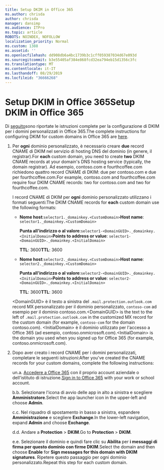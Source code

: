 ```yaml
---
title: Setup DKIM in Office 365
ms.author: chrisda
author: chrisda
manager: dansimp
ms.audience: ITPro
ms.topic: article
ROBOTS: NOINDEX, NOFOLLOW
localization_priority: Normal
ms.custom: 1388
ms.assetid: ''
ms.openlocfilehash: dd908db6a4bc1739b3c1cff059387034d67e093d
ms.sourcegitcommit: b3e55405af384e868fcd32ea794eb15d1356c3fc
ms.translationtype: MT
ms.contentlocale: it-IT
ms.lasthandoff: 08/29/2019
ms.locfileid: "36666268"
---
```

# <a name="setup-dkim-in-office-365"></a><span data-ttu-id="bd65c-102">Setup DKIM in Office 365</span><span class="sxs-lookup"><span data-stu-id="bd65c-102">Setup DKIM in Office 365</span></span>

<span data-ttu-id="bd65c-103">Di [seguito](https://docs.microsoft.com/office365/SecurityCompliance/use-dkim-to-validate-outbound-email#what-you-need-to-do-to-manually-set-up-dkim-in-office-365)sono riportate le istruzioni complete per la configurazione di DKIM per i domini personalizzati in Office 365.</span><span class="sxs-lookup"><span data-stu-id="bd65c-103">The complete instructions for configuring DKIM for custom domains in Office 365 are [here](https://docs.microsoft.com/office365/SecurityCompliance/use-dkim-to-validate-outbound-email#what-you-need-to-do-to-manually-set-up-dkim-in-office-365).</span></span>

1. <span data-ttu-id="bd65c-104">Per **ogni** dominio personalizzato, è necessario creare **due** record CNAME di DKIM nel servizio di hosting DNS del dominio (in genere, il registrar).</span><span class="sxs-lookup"><span data-stu-id="bd65c-104">For **each** custom domain, you need to create **two** DKIM CNAME records at your domain's DNS hosting service (typically, the domain registrar).</span></span> <span data-ttu-id="bd65c-105">Ad esempio, contoso.com e fourthcoffee.com richiedono quattro record CNAME di DKIM: due per contoso.com e due per fourthcoffee.com.</span><span class="sxs-lookup"><span data-stu-id="bd65c-105">For example, contoso.com and fourthcoffee.com require four DKIM CNAME records: two for contoso.com and two for fourthcoffee.com.</span></span>

   <span data-ttu-id="bd65c-106">I record CNAME di DKIM per **ogni** dominio personalizzato utilizzano i formati seguenti:</span><span class="sxs-lookup"><span data-stu-id="bd65c-106">The DKIM CNAME records for **each** custom domain use the following formats:</span></span>

   - <span data-ttu-id="bd65c-107">**Nome host**:`selector1._domainkey.<CustomDomain>`</span><span class="sxs-lookup"><span data-stu-id="bd65c-107">**Host name**: `selector1._domainkey.<CustomDomain>`</span></span>

     <span data-ttu-id="bd65c-108">**Punta all'indirizzo o al valore**:`selector1-<DomainGUID>._domainkey.<InitialDomain>`</span><span class="sxs-lookup"><span data-stu-id="bd65c-108">**Points to address or value**: `selector1-<DomainGUID>._domainkey.<InitialDomain>`</span></span>

     <span data-ttu-id="bd65c-109">**TTL**: 3600</span><span class="sxs-lookup"><span data-stu-id="bd65c-109">**TTL**: 3600</span></span>

   - <span data-ttu-id="bd65c-110">**Nome host**:`selector2._domainkey.<CustomDomain>`</span><span class="sxs-lookup"><span data-stu-id="bd65c-110">**Host name**: `selector2._domainkey.<CustomDomain>`</span></span>

     <span data-ttu-id="bd65c-111">**Punta all'indirizzo o al valore**:`selector2-<DomainGUID>._domainkey.<InitialDomain>`</span><span class="sxs-lookup"><span data-stu-id="bd65c-111">**Points to address or value**: `selector2-<DomainGUID>._domainkey.<InitialDomain>`</span></span>

     <span data-ttu-id="bd65c-112">**TTL**: 3600</span><span class="sxs-lookup"><span data-stu-id="bd65c-112">**TTL**: 3600</span></span>

   <span data-ttu-id="bd65c-113">\<DomainGUID\> è il testo a sinistra del `.mail.protection.outlook.com` record MX personalizzato per il dominio personalizzato, `contoso-com` ad esempio per il dominio contoso.com.</span><span class="sxs-lookup"><span data-stu-id="bd65c-113">\<DomainGUID\> is the text to the left of `.mail.protection.outlook.com` in the customized MX record for the custom domain (for example, `contoso-com` for the domain contoso.com).</span></span> <span data-ttu-id="bd65c-114">\<InitialDomain\> è il dominio utilizzato per l'accesso a Office 365 (ad esempio, contoso.onmicrosoft.com).</span><span class="sxs-lookup"><span data-stu-id="bd65c-114">\<InitialDomain\> is the domain you used when you signed up for Office 365 (for example, contoso.onmicrosoft.com).</span></span>

2. <span data-ttu-id="bd65c-115">Dopo aver creato i record CNAME per i domini personalizzati, completare le seguenti istruzioni:</span><span class="sxs-lookup"><span data-stu-id="bd65c-115">After you've created the CNAME records for your custom domains, complete the following instructions:</span></span>

   <span data-ttu-id="bd65c-116">un.</span><span class="sxs-lookup"><span data-stu-id="bd65c-116">a.</span></span> <span data-ttu-id="bd65c-117">[Accedere a Office 365](https://support.office.microsoft.com/article/e9eb7d51-5430-4929-91ab-6157c5a050b4) con il proprio account aziendale o dell'istituto di istruzione.</span><span class="sxs-lookup"><span data-stu-id="bd65c-117">[Sign in to Office 365](https://support.office.microsoft.com/article/e9eb7d51-5430-4929-91ab-6157c5a050b4) with your work or school account.</span></span>

   <span data-ttu-id="bd65c-118">b.</span><span class="sxs-lookup"><span data-stu-id="bd65c-118">b.</span></span> <span data-ttu-id="bd65c-119">Selezionare l'icona di avvio delle app in alto a sinistra e scegliere **Amministratore**.</span><span class="sxs-lookup"><span data-stu-id="bd65c-119">Select the app launcher icon in the upper-left and choose **Admin**.</span></span>

   <span data-ttu-id="bd65c-120">c.</span><span class="sxs-lookup"><span data-stu-id="bd65c-120">c.</span></span> <span data-ttu-id="bd65c-121">Nel riquadro di spostamento in basso a sinistra, espandere **Amministrazione** e scegliere **Exchange**.</span><span class="sxs-lookup"><span data-stu-id="bd65c-121">In the lower-left navigation, expand **Admin** and choose **Exchange**.</span></span>

   <span data-ttu-id="bd65c-122">d.</span><span class="sxs-lookup"><span data-stu-id="bd65c-122">d.</span></span> <span data-ttu-id="bd65c-123">Andare a **Protection** > **DKIM**.</span><span class="sxs-lookup"><span data-stu-id="bd65c-123">Go to **Protection** > **DKIM**.</span></span>

   <span data-ttu-id="bd65c-124">e.</span><span class="sxs-lookup"><span data-stu-id="bd65c-124">e.</span></span> <span data-ttu-id="bd65c-125">Selezionare il dominio e quindi fare clic su **Abilita** per **i messaggi di firma per questo dominio con firme DKIM**.</span><span class="sxs-lookup"><span data-stu-id="bd65c-125">Select the domain and then choose **Enable** for **Sign messages for this domain with DKIM signatures**.</span></span> <span data-ttu-id="bd65c-126">Ripetere questo passaggio per ogni dominio personalizzato.</span><span class="sxs-lookup"><span data-stu-id="bd65c-126">Repeat this step for each custom domain.</span></span>
